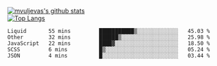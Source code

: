 [![mvuljevas's github stats](https://github-readme-stats.vercel.app/api?username=mvuljevas&show_icons=true&theme=dracula)](https://www.mvuljevas.com)
<br>
[![Top Langs](https://github-readme-stats.vercel.app/api/top-langs/?username=mvuljevas&theme=dracula)](https://www.mvuljevas.com)

<!--START_SECTION:waka-->
```text
Liquid       55 mins         ███████████▒░░░░░░░░░░░░░   45.03 % 
Other        32 mins         ██████▒░░░░░░░░░░░░░░░░░░   25.98 % 
JavaScript   22 mins         ████▓░░░░░░░░░░░░░░░░░░░░   18.50 % 
SCSS         6 mins          █▒░░░░░░░░░░░░░░░░░░░░░░░   05.24 % 
JSON         4 mins          █░░░░░░░░░░░░░░░░░░░░░░░░   03.44 % 
```
<!--END_SECTION:waka-->
